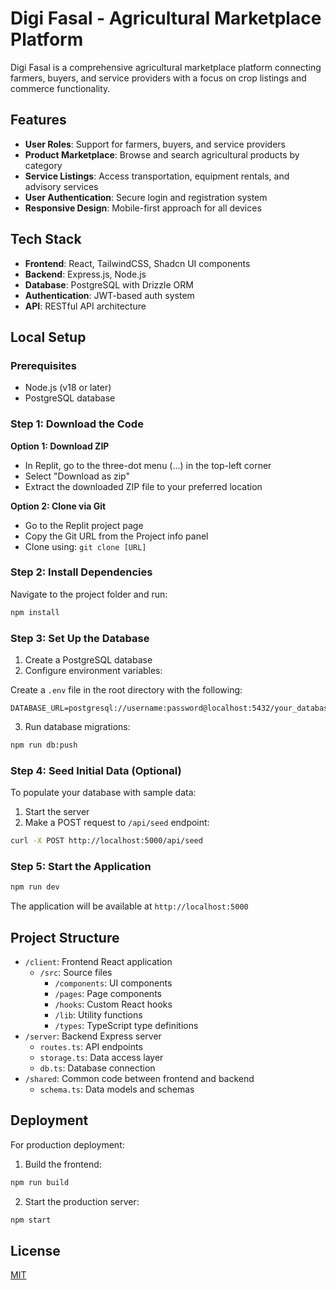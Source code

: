 # Digi Fasal - Agricultural Marketplace Platform

Digi Fasal is a comprehensive agricultural marketplace platform connecting farmers, buyers, and service providers with a focus on crop listings and commerce functionality.

## Features

- **User Roles**: Support for farmers, buyers, and service providers
- **Product Marketplace**: Browse and search agricultural products by category
- **Service Listings**: Access transportation, equipment rentals, and advisory services
- **User Authentication**: Secure login and registration system
- **Responsive Design**: Mobile-first approach for all devices

## Tech Stack

- **Frontend**: React, TailwindCSS, Shadcn UI components
- **Backend**: Express.js, Node.js
- **Database**: PostgreSQL with Drizzle ORM
- **Authentication**: JWT-based auth system
- **API**: RESTful API architecture

## Local Setup

### Prerequisites

- Node.js (v18 or later)
- PostgreSQL database

### Step 1: Download the Code

**Option 1: Download ZIP**
- In Replit, go to the three-dot menu (...) in the top-left corner
- Select "Download as zip"
- Extract the downloaded ZIP file to your preferred location

**Option 2: Clone via Git**
- Go to the Replit project page
- Copy the Git URL from the Project info panel
- Clone using: `git clone [URL]`

### Step 2: Install Dependencies

Navigate to the project folder and run:

```bash
npm install
```

### Step 3: Set Up the Database

1. Create a PostgreSQL database
2. Configure environment variables:

Create a `.env` file in the root directory with the following:

```
DATABASE_URL=postgresql://username:password@localhost:5432/your_database_name
```

3. Run database migrations:

```bash
npm run db:push
```

### Step 4: Seed Initial Data (Optional)

To populate your database with sample data:

1. Start the server
2. Make a POST request to `/api/seed` endpoint:

```bash
curl -X POST http://localhost:5000/api/seed
```

### Step 5: Start the Application

```bash
npm run dev
```

The application will be available at `http://localhost:5000`

## Project Structure

- `/client`: Frontend React application
  - `/src`: Source files
    - `/components`: UI components
    - `/pages`: Page components
    - `/hooks`: Custom React hooks
    - `/lib`: Utility functions
    - `/types`: TypeScript type definitions
- `/server`: Backend Express server
  - `routes.ts`: API endpoints
  - `storage.ts`: Data access layer
  - `db.ts`: Database connection
- `/shared`: Common code between frontend and backend
  - `schema.ts`: Data models and schemas

## Deployment

For production deployment:

1. Build the frontend:

```bash
npm run build
```

2. Start the production server:

```bash
npm start
```

## License

[MIT](LICENSE)

<!--
setting up neon database url in .evn file 
npx drizzle-kit generate 
npx drizzle-kit push


-->
